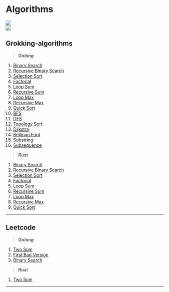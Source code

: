 # Algorithms
<img src="https://github.com/nklyy/algorithms/workflows/testing-grokking/badge.svg?branch=master"><br>
<img src="https://github.com/nklyy/algorithms/workflows/testing-leetcode/badge.svg?branch=master"><br>

## Grokking-algorithms

> ***Golang*** <br>
1. [Binary Search](https://github.com/nklyy/algorithms/blob/master/grokking_algorithms/go/binary_search.go)
2. [Recursive Binary Search](https://github.com/nklyy/algorithms/blob/master/grokking_algorithms/go/recursive_binary_search.go)
3. [Selection Sort](https://github.com/nklyy/algorithms/blob/master/grokking_algorithms/go/selection_sort.go)
4. [Factorial](https://github.com/nklyy/algorithms/blob/master/grokking_algorithms/go/factorial.go)
5. [Loop Sum](https://github.com/nklyy/algorithms/blob/master/grokking_algorithms/go/loop_sum.go)
6. [Recursive Sum](https://github.com/nklyy/algorithms/blob/master/grokking_algorithms/go/recursive_sum.go)
7. [Loop Max](https://github.com/nklyy/algorithms/blob/master/grokking_algorithms/go/loop_max.go)
8. [Recursive Max](https://github.com/nklyy/algorithms/blob/master/grokking_algorithms/go/recursive_max.go)
9. [Quick Sort](https://github.com/nklyy/algorithms/blob/master/grokking_algorithms/go/quick_sort.go)
10. [BFS](https://github.com/nklyy/algorithms/blob/master/grokking_algorithms/go/breadth_first_search.go#L31)
11. [DFS](https://github.com/nklyy/algorithms/blob/master/grokking_algorithms/go/depth_first_search.go#L30)
12. [Topology Sort](https://github.com/nklyy/algorithms/blob/master/grokking_algorithms/go/topology_sort.go)
13. [Dijkstra](https://github.com/nklyy/algorithms/blob/master/grokking_algorithms/go/dijkstra.go)
14. [Bellman Ford](https://github.com/nklyy/algorithms/blob/master/grokking_algorithms/go/bellman_ford.go)
15. [Substring](https://github.com/nklyy/algorithms/blob/master/grokking_algorithms/go/substring.go)
16. [Subsequence](https://github.com/nklyy/algorithms/blob/master/grokking_algorithms/go/subsequence.go)

> ***Rust*** <br>
1. [Binary Search](https://github.com/nklyy/algorithms/blob/master/grokking_algorithms/rust/src/binary_search.rs)
2. [Recursive Binary Search](https://github.com/nklyy/algorithms/blob/master/grokking_algorithms/rust/src/recursive_binary_search.rs)
3. [Selection Sort](https://github.com/nklyy/algorithms/blob/master/grokking_algorithms/rust/src/selection_sort.rs)
4. [Factorial](https://github.com/nklyy/algorithms/blob/master/grokking_algorithms/rust/src/factorial.rs)
5. [Loop Sum](https://github.com/nklyy/algorithms/blob/master/grokking_algorithms/rust/src/loop_sum.rs)
6. [Recursive Sum](https://github.com/nklyy/algorithms/blob/master/grokking_algorithms/rust/src/recursive_sum.rs)
7. [Loop Max](https://github.com/nklyy/algorithms/blob/master/grokking_algorithms/rust/src/loop_max.rs)
8. [Recursive Max](https://github.com/nklyy/algorithms/blob/master/grokking_algorithms/rust/src/recursive_max.rs)
9. [Quick Sort](https://github.com/nklyy/algorithms/blob/master/grokking_algorithms/rust/src/quick_sort.rs)
<hr>

## Leetcode

> ***Golang*** <br>
1. [Two Sum](https://github.com/nklyy/algorithms/blob/master/leetcode/go/two_sum.go)
278. [First Bad Version](https://github.com/nklyy/algorithms/blob/master/leetcode/go/first_bad_version.go)
704. [Binary Search](https://github.com/nklyy/algorithms/blob/master/leetcode/go/binary_search.go)


> ***Rust*** <br>
1. [Two Sum](https://github.com/nklyy/algorithms/blob/master/leetcode/rust/src/two_sum.rs)
<hr>
